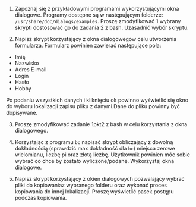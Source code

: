 1. Zapoznaj się z przykładowymi programami wykorzystującymi okna dialogowe. Programy dostępne są w następującym folderze: 
`/usr/share/doc/dialogs/examples`. Proszę zmodyfikować 1 wybrany skrypti dostosować go do zadania 2 z bash. Uzasadnić wybór skryptu.

2. Napisz skrypt korzystający z okna dialogowegow celu utworzenia formularza. Formularz powinien zawierać następujące pola:
- Imię
- Nazwisko
- Adres E-mail
- Login
- Hasło
- Hobby  

Po podaniu wszystkich danych i kliknięciu ok powinno wyświetlić się okno do wyboru lokalizacji zapisu pliku z danymi.Dane do pliku powinny być dopisywane.

3. Proszę zmodyfikować zadanie 1pkt2 z bash w celu korzystania z okna dialogowego.

4. Korzystając z programu `bc` napisać skrypt obliczający z dowolną dokładnością (sprawdzić max dokładność dla `bc`) miejsca zerowe wielomianu, 
liczbę pi oraz złotą liczbę. Użytkownik powinien móc sobie wybrać co chce by zostało wyliczone/podane. Wykorzystaj okna dialogowe.

5. Napisz skrypt korzystający z okien dialogowych pozwalający wybrać pliki do kopiowaniaz wybranego folderu oraz wykonać proces kopiowania do innej lokalizacji. 
Proszę wyświetlić pasek postępu podczas kopiowania.